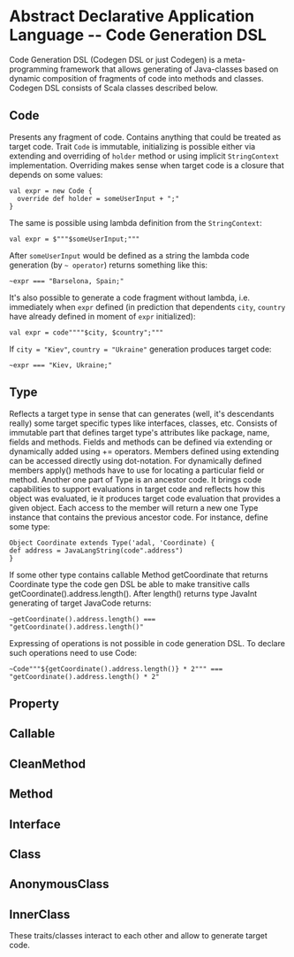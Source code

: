 Abstract Declarative Application Language -- Code Generation DSL
===============================================================

Code Generation DSL (Codegen DSL or just Codegen) is a meta-programming framework that allows generating of Java-classes based on dynamic composition of fragments of code into methods and classes.
Codegen DSL consists of Scala classes described below.

Code
----

Presents any fragment of code.
Contains anything that could be treated as target code. Trait `Code` is immutable, initializing is possible either via extending and overriding of `holder` method or using implicit `StringContext` implementation.
Overriding makes sense when target code is a closure that depends on some values:
```
val expr = new Code {
  override def holder = someUserInput + ";"
}
```

The same is possible using lambda definition from the `StringContext`:
```
val expr = $"""$someUserInput;"""
```

After `someUserInput` would be defined as a string the lambda code generation (by `~ operator`) returns something like this:
```
~expr === "Barselona, Spain;"
```

It's also possible to generate a code fragment without lambda, i.e. immediately when `expr` defined (in prediction that dependents `city`, `country` have already defined in moment of `expr` initialized):
```
val expr = code""""$city, $country";"""
```

If `city = "Kiev"`, `country = "Ukraine"` generation produces target code:
```
~expr === "Kiev, Ukraine;"
```

Type
----

Reflects a target type in sense that can generates (well, it's descendants really) some target specific types like interfaces, classes, etc.
Consists of immutable part that defines target type's attributes like package, name, fields and methods. Fields and methods can be defined via extending or dynamically added using += operators. Members defined using extending can be accessed directly using dot-notation. For dynamically defined members apply() methods have to use for locating a particular field or method.
Another one part of Type is an ancestor code. It brings code capabilities to support evaluations in target code and reflects how this object was evaluated, ie it produces target code evaluation that provides a given object. Each access to the member will return a new one Type instance that contains the previous ancestor code. For instance, define some type:
```
Object Coordinate extends Type('adal, 'Coordinate) {
def address = JavaLangString(code".address")
}
```

If some other type contains callable Method getCoordinate that returns Coordinate type the code gen DSL be able to make transitive calls getCoordinate().address.length(). After length() returns type JavaInt generating of target JavaCode returns:
```
~getCoordinate().address.length() === "getCoordinate().address.length()"
```

Expressing of operations is not possible in code generation DSL. To declare such operations need to use Code:
```
~Code"""${getCoordinate().address.length()} * 2""" === "getCoordinate().address.length() * 2"
```

Property
--------

Callable
--------

CleanMethod
-----------

Method
------

Interface
---------

Class
-----

AnonymousClass
--------------

InnerClass
----------

These traits/classes interact to each other and allow to generate target code.
